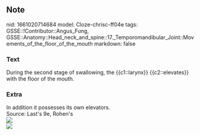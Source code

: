 ## Note
nid: 1661020714684
model: Cloze-chrisc-ff04e
tags: GSSE::!Contributor::Angus_Fung, GSSE::Anatomy::Head_neck_and_spine::17._Temporomandibular_Joint::Movements_of_the_floor_of_the_mouth
markdown: false

### Text
During the second stage of swallowing, the {{c1::larynx}} {{c2::elevates}} with the floor of the mouth.

### Extra
<div>
  In addition it possesses its own elevators.
</div>
<div>
  Source: Last's 9e, Rohen's
</div>
<div><img src=
"paste-e97d276530b1ad58fbfc3dc59a1b75c31f8acc32.jpg"></div>
<div><img src=
"paste-8abe304700a23332a64a5e1e46b9f6e38bbb24e6.jpg"></div>
